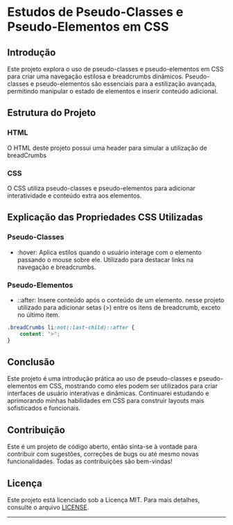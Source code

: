 # Estudos de Pseudo-Classes e Pseudo-Elementos em CSS

## Introdução
Este projeto explora o uso de pseudo-classes e pseudo-elementos em CSS para criar uma navegação estilosa e breadcrumbs dinâmicos. Pseudo-classes e pseudo-elementos são essenciais para a estilização avançada, permitindo manipular o estado de elementos e inserir conteúdo adicional.

## Estrutura do Projeto

### HTML
O HTML deste projeto possui uma header para simular a utilização de breadCrumbs

### CSS
O CSS utiliza pseudo-classes e pseudo-elementos para adicionar interatividade e conteúdo extra aos elementos.

## Explicação das Propriedades CSS Utilizadas
### Pseudo-Classes
- :hover: Aplica estilos quando o usuário interage com o elemento passando o mouse sobre ele. Utilizado para destacar links na navegação e breadcrumbs.

### Pseudo-Elementos
- ::after: Insere conteúdo após o conteúdo de um elemento. nesse projeto utilizado para adicionar setas (>) entre os itens de breadcrumb, exceto no último item.

```css
.breadCrumbs li:not(:last-child)::after {
    content: ">";
}
```

## Conclusão
Este projeto é uma introdução prática ao uso de pseudo-classes e pseudo-elementos em CSS, mostrando como eles podem ser utilizados para criar interfaces de usuário interativas e dinâmicas. Continuarei estudando e aprimorando minhas habilidades em CSS para construir layouts mais sofisticados e funcionais.

## Contribuição 

Este é um projeto de código aberto, então sinta-se à vontade para contribuir com sugestões, correções de bugs ou até mesmo novas funcionalidades. Todas as contribuições são bem-vindas!

## Licença 

Este projeto está licenciado sob a Licença MIT. Para mais detalhes, consulte o arquivo [LICENSE](LICENSE).

---
